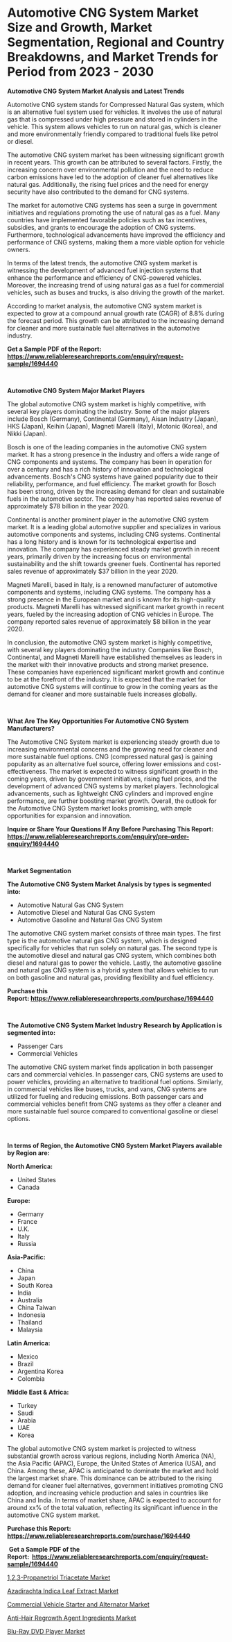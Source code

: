 <p><h1>Automotive CNG System Market Size and Growth, Market Segmentation, Regional and Country Breakdowns, and Market Trends for Period from 2023 -  2030</h1></p><p><strong>Automotive CNG System Market Analysis and Latest Trends</strong></p>
<p><p>Automotive CNG system stands for Compressed Natural Gas system, which is an alternative fuel system used for vehicles. It involves the use of natural gas that is compressed under high pressure and stored in cylinders in the vehicle. This system allows vehicles to run on natural gas, which is cleaner and more environmentally friendly compared to traditional fuels like petrol or diesel.</p><p>The automotive CNG system market has been witnessing significant growth in recent years. This growth can be attributed to several factors. Firstly, the increasing concern over environmental pollution and the need to reduce carbon emissions have led to the adoption of cleaner fuel alternatives like natural gas. Additionally, the rising fuel prices and the need for energy security have also contributed to the demand for CNG systems.</p><p>The market for automotive CNG systems has seen a surge in government initiatives and regulations promoting the use of natural gas as a fuel. Many countries have implemented favorable policies such as tax incentives, subsidies, and grants to encourage the adoption of CNG systems. Furthermore, technological advancements have improved the efficiency and performance of CNG systems, making them a more viable option for vehicle owners.</p><p>In terms of the latest trends, the automotive CNG system market is witnessing the development of advanced fuel injection systems that enhance the performance and efficiency of CNG-powered vehicles. Moreover, the increasing trend of using natural gas as a fuel for commercial vehicles, such as buses and trucks, is also driving the growth of the market.</p><p>According to market analysis, the automotive CNG system market is expected to grow at a compound annual growth rate (CAGR) of 8.8% during the forecast period. This growth can be attributed to the increasing demand for cleaner and more sustainable fuel alternatives in the automotive industry.</p></p>
<p><strong>Get a Sample PDF of the Report:&nbsp; <a href="https://www.reliableresearchreports.com/enquiry/request-sample/1694440">https://www.reliableresearchreports.com/enquiry/request-sample/1694440</a></strong></p>
<p>&nbsp;</p>
<p><strong>Automotive CNG System Major Market Players</strong></p>
<p><p>The global automotive CNG system market is highly competitive, with several key players dominating the industry. Some of the major players include Bosch (Germany), Continental (Germany), Aisan Industry (Japan), HKS (Japan), Keihin (Japan), Magneti Marelli (Italy), Motonic (Korea), and Nikki (Japan). </p><p>Bosch is one of the leading companies in the automotive CNG system market. It has a strong presence in the industry and offers a wide range of CNG components and systems. The company has been in operation for over a century and has a rich history of innovation and technological advancements. Bosch's CNG systems have gained popularity due to their reliability, performance, and fuel efficiency. The market growth for Bosch has been strong, driven by the increasing demand for clean and sustainable fuels in the automotive sector. The company has reported sales revenue of approximately $78 billion in the year 2020.</p><p>Continental is another prominent player in the automotive CNG system market. It is a leading global automotive supplier and specializes in various automotive components and systems, including CNG systems. Continental has a long history and is known for its technological expertise and innovation. The company has experienced steady market growth in recent years, primarily driven by the increasing focus on environmental sustainability and the shift towards greener fuels. Continental has reported sales revenue of approximately $37 billion in the year 2020.</p><p>Magneti Marelli, based in Italy, is a renowned manufacturer of automotive components and systems, including CNG systems. The company has a strong presence in the European market and is known for its high-quality products. Magneti Marelli has witnessed significant market growth in recent years, fueled by the increasing adoption of CNG vehicles in Europe. The company reported sales revenue of approximately $8 billion in the year 2020.</p><p>In conclusion, the automotive CNG system market is highly competitive, with several key players dominating the industry. Companies like Bosch, Continental, and Magneti Marelli have established themselves as leaders in the market with their innovative products and strong market presence. These companies have experienced significant market growth and continue to be at the forefront of the industry. It is expected that the market for automotive CNG systems will continue to grow in the coming years as the demand for cleaner and more sustainable fuels increases globally.</p></p>
<p>&nbsp;</p>
<p><strong>What Are The Key Opportunities For Automotive CNG System Manufacturers?</strong></p>
<p><p>The Automotive CNG System market is experiencing steady growth due to increasing environmental concerns and the growing need for cleaner and more sustainable fuel options. CNG (compressed natural gas) is gaining popularity as an alternative fuel source, offering lower emissions and cost-effectiveness. The market is expected to witness significant growth in the coming years, driven by government initiatives, rising fuel prices, and the development of advanced CNG systems by market players. Technological advancements, such as lightweight CNG cylinders and improved engine performance, are further boosting market growth. Overall, the outlook for the Automotive CNG System market looks promising, with ample opportunities for expansion and innovation.</p></p>
<p><strong>Inquire or Share Your Questions If Any Before Purchasing This Report: <a href="https://www.reliableresearchreports.com/enquiry/pre-order-enquiry/1694440">https://www.reliableresearchreports.com/enquiry/pre-order-enquiry/1694440</a></strong></p>
<p>&nbsp;</p>
<p><strong>Market Segmentation</strong></p>
<p><strong>The Automotive CNG System Market Analysis by types is segmented into:</strong></p>
<p><ul><li>Automotive Natural Gas CNG System</li><li>Automotive Diesel and Natural Gas CNG System</li><li>Automotive Gasoline and Natural Gas CNG System</li></ul></p>
<p><p>The automotive CNG system market consists of three main types. The first type is the automotive natural gas CNG system, which is designed specifically for vehicles that run solely on natural gas. The second type is the automotive diesel and natural gas CNG system, which combines both diesel and natural gas to power the vehicle. Lastly, the automotive gasoline and natural gas CNG system is a hybrid system that allows vehicles to run on both gasoline and natural gas, providing flexibility and fuel efficiency.</p></p>
<p><strong>Purchase this Report:&nbsp;<a href="https://www.reliableresearchreports.com/purchase/1694440">https://www.reliableresearchreports.com/purchase/1694440</a></strong></p>
<p>&nbsp;</p>
<p><strong>The Automotive CNG System Market Industry Research by Application is segmented into:</strong></p>
<p><ul><li>Passenger Cars</li><li>Commercial Vehicles</li></ul></p>
<p><p>The automotive CNG system market finds application in both passenger cars and commercial vehicles. In passenger cars, CNG systems are used to power vehicles, providing an alternative to traditional fuel options. Similarly, in commercial vehicles like buses, trucks, and vans, CNG systems are utilized for fueling and reducing emissions. Both passenger cars and commercial vehicles benefit from CNG systems as they offer a cleaner and more sustainable fuel source compared to conventional gasoline or diesel options.</p></p>
<p>&nbsp;</p>
<p><strong>In terms of Region, the Automotive CNG System Market Players available by Region are:</strong></p>
<p>
    <p> <strong> North America: </strong>
        <ul>
            <li>United States</li>
            <li>Canada</li>
        </ul>
        </p> 
    <p> <strong> Europe: </strong>
        <ul>
            <li>Germany</li>
            <li>France</li>
            <li>U.K.</li>
            <li>Italy</li>
            <li>Russia</li>
        </ul>
        </p> 
    <p> <strong> Asia-Pacific: </strong>
        <ul>
            <li>China</li>
            <li>Japan</li>
            <li>South Korea</li>
            <li>India</li>
            <li>Australia</li>
            <li>China Taiwan</li>
            <li>Indonesia</li>
            <li>Thailand</li>
            <li>Malaysia</li>
        </ul>
        </p> 
    <p> <strong> Latin America: </strong>
        <ul>
            <li>Mexico</li>
            <li>Brazil</li>
            <li>Argentina Korea</li>
            <li>Colombia</li>
        </ul>
        </p> 
    <p> <strong> Middle East & Africa: </strong>
        <ul>
            <li>Turkey</li>
            <li>Saudi</li>
            <li>Arabia</li>
            <li>UAE</li>
            <li>Korea</li>
        </ul>
    </p>
    </p>
<p><p>The global automotive CNG system market is projected to witness substantial growth across various regions, including North America (NA), the Asia Pacific (APAC), Europe, the United States of America (USA), and China. Among these, APAC is anticipated to dominate the market and hold the largest market share. This dominance can be attributed to the rising demand for cleaner fuel alternatives, government initiatives promoting CNG adoption, and increasing vehicle production and sales in countries like China and India. In terms of market share, APAC is expected to account for around xx% of the total valuation, reflecting its significant influence in the automotive CNG system market.</p></p>
<p><strong>Purchase this Report: <a href="https://www.reliableresearchreports.com/purchase/1694440">https://www.reliableresearchreports.com/purchase/1694440</a></strong></p>
<p>&nbsp;<strong>Get a Sample PDF of the Report:&nbsp;&nbsp;<a href="https://www.reliableresearchreports.com/enquiry/request-sample/1694440">https://www.reliableresearchreports.com/enquiry/request-sample/1694440</a></strong></p>
<p><strong></strong></p>
<p><p><a href="https://www.linkedin.com/pulse/123-propanetriol-triacetate-market-size-share-amp-trends/">1,2,3-Propanetriol Triacetate Market</a></p><p><a href="https://github.com/maliyahmorrow6654/Market-Research-Report-List-1/blob/main/azadirachta-indica-leaf-extract-market.md">Azadirachta Indica Leaf Extract Market</a></p><p><a href="https://www.linkedin.com/pulse/commercial-vehicle-starter-alternator-market-size-growth/">Commercial Vehicle Starter and Alternator Market</a></p><p><a href="https://github.com/abdelrhmankishk22/Market-Research-Report-List-1/blob/main/anti-hair-regrowth-agent-ingredients-market.md">Anti-Hair Regrowth Agent Ingredients Market</a></p><p><a href="https://www.linkedin.com/pulse/blu-ray-dvd-player-market-size-growth-forecast-from-2023-/">Blu-Ray DVD Player Market</a></p></p>